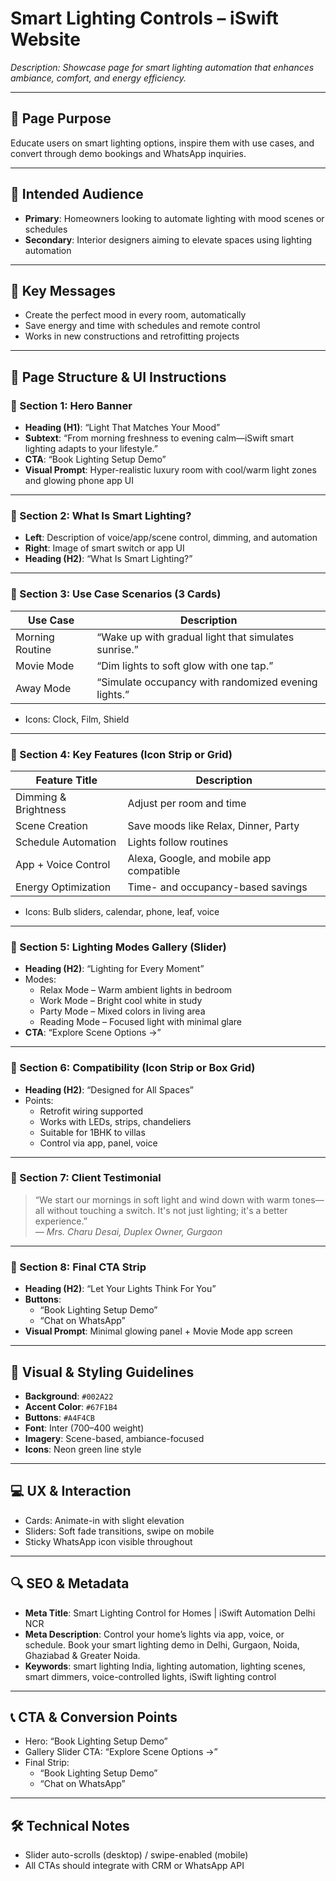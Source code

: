 # Smart Lighting Controls – iSwift Website

_Description: Showcase page for smart lighting automation that enhances ambiance, comfort, and energy efficiency._

---

## 🎯 Page Purpose

Educate users on smart lighting options, inspire them with use cases, and convert through demo bookings and WhatsApp inquiries.

---

## 👥 Intended Audience

- **Primary**: Homeowners looking to automate lighting with mood scenes or schedules
- **Secondary**: Interior designers aiming to elevate spaces using lighting automation

---

## 🔑 Key Messages

- Create the perfect mood in every room, automatically
- Save energy and time with schedules and remote control
- Works in new constructions and retrofitting projects

---

## 🧱 Page Structure & UI Instructions

### 🔹 Section 1: Hero Banner

- **Heading (H1)**: “Light That Matches Your Mood”
- **Subtext**: “From morning freshness to evening calm—iSwift smart lighting adapts to your lifestyle.”
- **CTA**: “Book Lighting Setup Demo”
- **Visual Prompt**: Hyper-realistic luxury room with cool/warm light zones and glowing phone app UI

---

### 🔹 Section 2: What Is Smart Lighting?

- **Left**: Description of voice/app/scene control, dimming, and automation
- **Right**: Image of smart switch or app UI
- **Heading (H2)**: “What Is Smart Lighting?”

---

### 🔹 Section 3: Use Case Scenarios (3 Cards)

| Use Case       | Description                                               |
|----------------|-----------------------------------------------------------|
| Morning Routine| “Wake up with gradual light that simulates sunrise.”     |
| Movie Mode     | “Dim lights to soft glow with one tap.”                  |
| Away Mode      | “Simulate occupancy with randomized evening lights.”     |

- Icons: Clock, Film, Shield

---

### 🔹 Section 4: Key Features (Icon Strip or Grid)

| Feature Title          | Description                                               |
|------------------------|-----------------------------------------------------------|
| Dimming & Brightness   | Adjust per room and time                                  |
| Scene Creation         | Save moods like Relax, Dinner, Party                      |
| Schedule Automation    | Lights follow routines                                    |
| App + Voice Control    | Alexa, Google, and mobile app compatible                  |
| Energy Optimization    | Time- and occupancy-based savings                         |

- Icons: Bulb sliders, calendar, phone, leaf, voice

---

### 🔹 Section 5: Lighting Modes Gallery (Slider)

- **Heading (H2)**: “Lighting for Every Moment”
- Modes:
  - Relax Mode – Warm ambient lights in bedroom
  - Work Mode – Bright cool white in study
  - Party Mode – Mixed colors in living area
  - Reading Mode – Focused light with minimal glare
- **CTA**: “Explore Scene Options →”

---

### 🔹 Section 6: Compatibility (Icon Strip or Box Grid)

- **Heading (H2)**: “Designed for All Spaces”
- Points:
  - Retrofit wiring supported
  - Works with LEDs, strips, chandeliers
  - Suitable for 1BHK to villas
  - Control via app, panel, voice

---

### 🔹 Section 7: Client Testimonial

> “We start our mornings in soft light and wind down with warm tones—all without touching a switch. It's not just lighting; it's a better experience.”  
— *Mrs. Charu Desai, Duplex Owner, Gurgaon*

---

### 🔹 Section 8: Final CTA Strip

- **Heading (H2)**: “Let Your Lights Think For You”
- **Buttons**:
  - “Book Lighting Setup Demo”
  - “Chat on WhatsApp”
- **Visual Prompt**: Minimal glowing panel + Movie Mode app screen

---

## 🎨 Visual & Styling Guidelines

- **Background**: `#002A22`
- **Accent Color**: `#67F1B4`
- **Buttons**: `#A4F4CB`
- **Font**: Inter (700–400 weight)
- **Imagery**: Scene-based, ambiance-focused
- **Icons**: Neon green line style

---

## 💻 UX & Interaction

- Cards: Animate-in with slight elevation
- Sliders: Soft fade transitions, swipe on mobile
- Sticky WhatsApp icon visible throughout

---

## 🔍 SEO & Metadata

- **Meta Title**: Smart Lighting Control for Homes | iSwift Automation Delhi NCR
- **Meta Description**: Control your home’s lights via app, voice, or schedule. Book your smart lighting demo in Delhi, Gurgaon, Noida, Ghaziabad & Greater Noida.
- **Keywords**: smart lighting India, lighting automation, lighting scenes, smart dimmers, voice-controlled lights, iSwift lighting control

---

## 📞 CTA & Conversion Points

- Hero: “Book Lighting Setup Demo”
- Gallery Slider CTA: “Explore Scene Options →”
- Final Strip:
  - “Book Lighting Setup Demo”
  - “Chat on WhatsApp”

---

## 🛠 Technical Notes

- Slider auto-scrolls (desktop) / swipe-enabled (mobile)
- All CTAs should integrate with CRM or WhatsApp API
